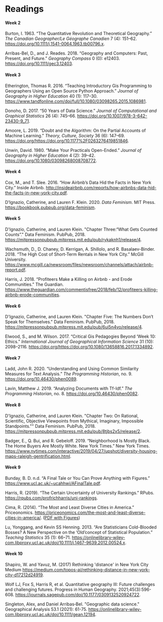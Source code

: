 Readings
============

#### Week 2

Burton, I. 1963. “The Quantitative Revolution and Theoretical
Geography.” *The Canadian Geographer/Le Géographe Canadien* 7 (4):
151–62. <https://doi.org/10.1111/j.1541-0064.1963.tb00796.x>.

Arribas-Bel, D., and J. Reades. 2018. “Geography and Computers: Past,
Present, and Future.” *Geography Compass* 0 (0): e12403.
<https://doi.org/10.1111/gec3.12403>.

#### Week 3

Etherington, Thomas R. 2016. “Teaching Introductory Gis Programming to
Geographers Using an Open Source Python Approach.” *Journal of Geography
in Higher Education* 40 (1): 117–30.
<https://www.tandfonline.com/doi/full/10.1080/03098265.2015.1086981>.

Donoho, D. 2017. “50 Years of Data Science.” *Journal of Computational
and Graphical Statistics* 26 (4): 745–66.
<https://doi.org/10.1007/978-3-642-23430-9_71>.

Amoore, L. 2019. “Doubt and the Algorithm: On the Partial Accounts of
Machine Learning.” *Theory, Culture, Society* 36 (6): 147–69.
<https://doi.org/https://doi.org/10.1177%2F0263276419851846>.

Unwin, David. 1980. “Make Your Practicals Open-Ended.” *Journal of
Geography in Higher Education* 4 (2): 39–42.
<https://doi.org/10.1080/03098268008708772>.

#### Week 4

Cox, M., and T. Slee. 2016. “How Airbnb’s Data Hid the Facts in New York
City.” Inside Airbnb.
<http://insideairbnb.com/reports/how-airbnbs-data-hid-the-facts-in-new-york-city.pdf>.

D’Ignazio, Catherine, and Lauren F. Klein. 2020. *Data Feminism*. MIT
Press. <https://bookbook.pubpub.org/data-feminism>.

#### Week 5

D'Ignazio, Catherine, and Lauren Klein. 
"Chapter Three:“What Gets Counted Counts”." Data Feminism. PubPub, 2018.
<https://mitpressonpubpub.mitpress.mit.edu/pub/rykaknh1/release/4>.

Wachsmuth, D., D. Chaney, D. Kerrigan, A. Shillolo, and R.
Basalaev-Binder. 2018. “The High Cost of Short-Term Rentals in New York
City.” McGill University.
<https://www.mcgill.ca/newsroom/files/newsroom/channels/attach/airbnb-report.pdf>.

Harris, J. 2018. “Profiteers Make a Killing on Airbnb - and Erode
Communities.” The Guardian.
<https://www.theguardian.com/commentisfree/2018/feb/12/profiteers-killing-airbnb-erode-communities>.

#### Week 6

D'Ignazio, Catherine, and Lauren Klein. 
"Chapter Five: The Numbers Don’t Speak for Themselves." Data Feminism. PubPub, 2018.
<https://mitpressonpubpub.mitpress.mit.edu/pub/6ui5n4vo/release/4>.

Elwood, S., and M. Wilson. 2017. “Critical Gis Pedagogies Beyond ‘Week
10: Ethics.” *International Journal of Geographical Information Science*
31 (10): 2098–2116.
<https://doi.org/https://doi.org/10.1080/13658816.2017.1334892>.

#### Week 7

Ladd, John R. 2020. “Understanding and Using Common Similarity Measures
for Text Analysis.” *The Programming Historian*, no. 9.
<https://doi.org/10.46430/phen0089>.

Lavin, Matthew J. 2019. “Analyzing Documents with Tf-Idf.” *The
Programming Historian*, no. 8. <https://doi.org/10.46430/phen0082>.

#### Week 8

D'Ignazio, Catherine, and Lauren Klein. 
"Chapter Two: On Rational, Scientific, Objective Viewpoints from Mythical, Imaginary, Impossible Standpoints."" Data Feminism. PubPub, 2018.
<https://mitpressonpubpub.mitpress.mit.edu/pub/8tjbs2x5/release/2>.

Badger, E., Q. Bui, and R. Gebeloff. 2019. “Neighborhood Is Mostly
Black. The Home Buyers Are Mostly White. New York Times.” New York Times.
<https://www.nytimes.com/interactive/2019/04/27/upshot/diversity-housing-maps-raleigh-gentrification.html>.

#### Week 9

Bunday, B. D. n.d. “A Final Tale or You Can Prove Anything with
Figures.” <https://www.ucl.ac.uk/~ucahhwi/AFinalTale.pdf>.

Harris, R. (2019). “The Certain Uncertainty of University Rankings.” RPubs.
<https://rpubs.com/profrichharris/uni-rankings>.

Cima, R. (2014). “The Most and Least Diverse Cities in America.” Priceonomics.
<https://priceonomics.com/the-most-and-least-diverse-cities-in-america/>.
([PDF with Figures](https://github.com/jreades/i2p/blob/master/docs/The_Least_Segregated_Cities_in_America.pdf))

Lu, Yonggang, and Kevin SS Henning. 2013. “Are Statisticians Cold-Blooded Bosses? 
A New Perspective on the ‘Old’concept of Statistical Population.” *Teaching Statistics* 35 (1): 66–71.
<https://onlinelibrary-wiley-com.libproxy.ucl.ac.uk/doi/10.1111/j.1467-9639.2012.00524.x>.

#### Week 10

Shapiro, W. and Yavuz, M. (2017) Rethinking 'distance' in New York City Medium
<https://medium.com/topos-ai/rethinking-distance-in-new-york-city-d17212d24919>.

Wolf LJ, Fox S, Harris R, et al. Quantitative geography III: Future challenges and challenging futures. 
Progress in Human Geography. 2021;45(3):596-608.
<https://journals.sagepub.com/doi/10.1177/0309132520924722>.

Singleton, Alex, and Daniel Arribas‐Bel. 
"Geographic data science." Geographical Analysis 53.1 (2021): 61-75.
<https://onlinelibrary-wiley-com.libproxy.ucl.ac.uk/doi/10.1111/gean.12194>.




